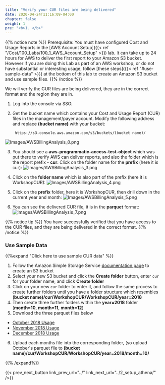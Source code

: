 ```yaml
---
title: "Verify your CUR files are being delivered"
date: 2020-04-24T11:16:09-04:00
chapter: false
weight: 1
pre: "<b>1. </b>"
---
```


{{% notice note %}}
Prerequisite:
You must have configured Cost and Usage Reports in the [AWS Account Setup]({{< ref "/Cost/100_Labs/100_1_AWS_Account_Setup" >}}) lab. It can take up to 24 hours for AWS to deliver the first report to your Amazon S3 bucket. However if you are doing this Lab as part of an AWS workshop, or do not have substantial or interesting usage, follow [these steps]({{< ref "#use-sample-data" >}}) at the bottom of this lab to create an Amazon S3 bucket and use sample files.
{{% /notice %}}

We will verify the CUR files are being delivered, they are in the correct format and the region they are in.

1. Log into the console via SSO.

2. Get the bucket name which contains your Cost and Usage Report (CUR) files in the management/payer account. Modify the following address and replace **(bucket name)** with your bucket:

        https://s3.console.aws.amazon.com/s3/buckets/(bucket name)/
    
![Images/AWSBillingAnalysis_0.png](/Cost/200_4_Cost_and_Usage_Analysis/Images/AWSBillingAnalysis_0.png)

3. You should see a **aws-programmatic-access-test-object** which was put there to verify AWS can deliver reports, and also the folder which is the report prefix - **cur**. Click on the folder name for the **prefix** (here it is cur):
![Images/AWSBillingAnalysis_3.png](/Cost/200_4_Cost_and_Usage_Analysis/Images/AWSBillingAnalysis_3.png)

5. Click on the **folder name** which is also part of the prefix (here it is WorkshopCUR):
![Images/AWSBillingAnalysis_4.png](/Cost/200_4_Cost_and_Usage_Analysis/Images/AWSBillingAnalysis_4.png)

6. Click on the **prefix** folder, here it is WorkshopCUR, then drill down in the current year and month:
![Images/AWSBillingAnalysis_5.png](/Cost/200_4_Cost_and_Usage_Analysis/Images/AWSBillingAnalysis_5.png)

7. You can see the delivered CUR file, it is in the **parquet** format:
![Images/AWSBillingAnalysis_7.png](/Cost/200_4_Cost_and_Usage_Analysis/Images/AWSBillingAnalysis_7.png)

{{% notice tip %}}
You have successfully verified that you have access to the CUR files, and they are being delivered in the correct format.
{{% /notice %}}

### Use Sample Data

{{%expand "Click here to use sample CUR data" %}}

1. Follow the Amazon Simple Storage Service [documentation page](https://docs.aws.amazon.com/AmazonS3/latest/userguide/create-bucket-overview.html) to create an S3 bucket
2. Select your new S3 bucket and click the **Create folder** button, enter `cur` for your folder name, and click **Create folder**
3. Click on your new `cur` folder to enter it, and follow the same process to create further folders until you have a folder structure which resembles **(bucket name)/cur/WorkshopCUR/WorkshopCUR/year=2018**
4. Then create three further folders within the **year=2018** folder (**month=10**, **month=11**, **month=12**)
5. Download the three parquet files below

- [October 2018 Usage](/Cost/200_4_Cost_and_Usage_Analysis/Code/Oct2018-WorkshopCUR-00001.snappy.parquet)
- [November 2018 Usage](/Cost/200_4_Cost_and_Usage_Analysis/Code/Nov2018-WorkshopCUR-00001.snappy.parquet)
- [December 2018 Usage](/Cost/200_4_Cost_and_Usage_Analysis/Code/Dec2018-WorkshopCUR-00001.snappy.parquet)

6. Upload each months file into the corresponding folder, (so upload  October's parquet file to **(bucket name)/cur/WorkshopCUR/WorkshopCUR/year=2018/month=10/**

{{% /expand%}}

{{< prev_next_button link_prev_url="../" link_next_url="../2_setup_athena/" />}}
